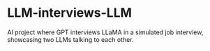 # LLM-interviews-LLM
AI project where GPT interviews LLaMA in a simulated job interview, showcasing two LLMs talking to each other.
